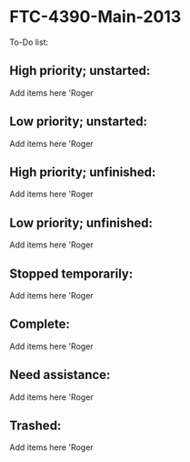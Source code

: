 FTC-4390-Main-2013
==================

To-Do list:

High priority; unstarted:
-
  Add items here 'Roger


Low priority; unstarted:
-
  Add items here 'Roger


High priority; unfinished:
-
  Add items here 'Roger


Low priority; unfinished:
-
  Add items here 'Roger


Stopped temporarily:
-
  Add items here 'Roger


Complete:
-
  Add items here 'Roger


Need assistance:
-
  Add items here 'Roger


Trashed:
-
  Add items here 'Roger

